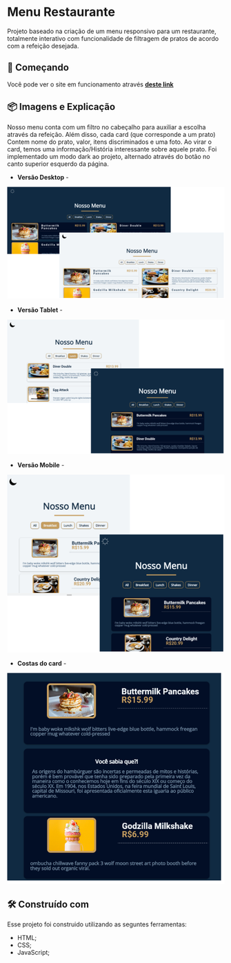 # Menu Restaurante

Projeto baseado na criação de um menu responsivo para um restaurante, totalmente interativo com funcionalidade de filtragem de pratos de acordo com a refeição desejada. 

## 🚀 Começando

Você pode ver o site em funcionamento através **[deste link](https://gabrielmoreirab.github.io/Menu-Restaurante/)**

## 📦 Imagens e Explicação

Nosso menu conta com um filtro no cabeçalho para auxiliar a escolha através da refeição. Além disso, cada card (que corresponde a um prato) Contem nome do prato, valor, itens discriminados e uma foto. Ao virar o card, temos uma informação/História interessante sobre aquele prato.
Foi implementado um modo dark ao projeto, alternado através do botão no canto superior esquerdo da página.

* **Versão Desktop** - 
<img src="Images/desktop.png" alt="desktop">

* **Versão Tablet** - 
<img src="Images/tablet.png" alt="desktop">

* **Versão Mobile** - 
<img src="Images/mobile.png" alt="desktop">

* **Costas do card** - 
<img src="Images/cardflip.png" alt="desktop">


## 🛠️ Construído com

Esse projeto foi construido utilizando as seguntes ferramentas:

* HTML;
* CSS;
* JavaScript;

